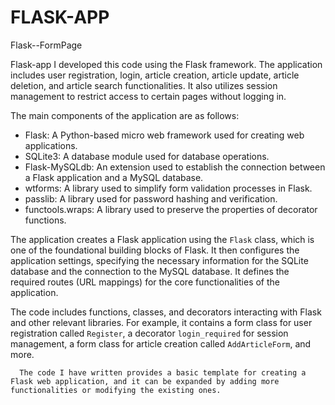# FLASK-APP
Flask--FormPage

Flask-app
   I developed this code using the Flask framework. The application includes user registration, login, article creation, article update, article deletion, and article search functionalities. It also utilizes session management to restrict access to certain pages without logging in.

The main components of the application are as follows:

- Flask: A Python-based micro web framework used for creating web applications.
- SQLite3: A database module used for database operations.
- Flask-MySQLdb: An extension used to establish the connection between a Flask application and a MySQL database.
- wtforms: A library used to simplify form validation processes in Flask.
- passlib: A library used for password hashing and verification.
- functools.wraps: A library used to preserve the properties of decorator functions.

The application creates a Flask application using the `Flask` class, which is one of the foundational building blocks of Flask. It then configures the application settings, specifying the necessary information for the SQLite database and the connection to the MySQL database. It defines the required routes (URL mappings) for the core functionalities of the application.

The code includes functions, classes, and decorators interacting with Flask and other relevant libraries. For example, it contains a form class for user registration called `Register`, a decorator `login_required` for session management, a form class for article creation called `AddArticleForm`, and more.

      The code I have written provides a basic template for creating a Flask web application, and it can be expanded by adding more functionalities or modifying the existing ones.
